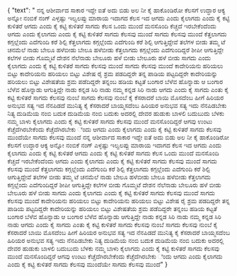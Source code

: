 {
  "text": " ನನ್ನ ಆಶೀರ್ವಾದ ಸಾಕಾರ ಇದ್ದೇ ಐತೆ ಅದು ಬಿಡು ಅಲ ನೀ ಕೈ ಹಾಕೊಂಡಿರೋ ಕೆಲಸಗೆ ಉದ್ಧಾರ ಆಕ್ಯ ಅನ್ನೋ ನಂಬಿಕೆ ನಂಗ್ ಎಳ್ಳಷ್ಟು ಇಲ್ವಲಪ್ಪು ಮಾರಾಯ ಇದಾಗದ ಕೆಲಸ ಇದ  ಆಗದು ಎಂದು ಕೈಲಾಗದು ಎಂದು ಕೈ ಕಟ್ಟಿ ಕುಳಿತರೆ ಆಗದು ಎಂದು ಕೈ ಕಟ್ಟಿ ಕುಳಿತರೆ ಸಾಗದು ಕೆಲಸ ಒಂದು ಮುಂದೆ ಮನಸೊಂದಿ  ಕೆಚ್ಚದೆ ಇರಬೇಕೆಂದೆಂದು ಆಗದು ಎಂದು ಕೈಲಾಗದು ಎಂದು ಕೈ ಕಟ್ಟಿ ಕುಳಿತರೆ ಸಾಗದು ಕೆಲಸವು ಮುಂದೆ ಸಾಗದು ಕೆಲಸವು ಮುಂದೆ      ಕೆತ್ತಲಾಗದು ಕಗ್ಗಲ್ಲೆಂದು ಎದೆಗುಂದಿ ಕರೆ ಶಿಲ್ಪಿ ಕೆತ್ತಲಾಗದು ಕಗ್ಗಲ್ಲೆಂದು ಎದೆಗುಂದಿ ಕರೆ ಶಿಲ್ಪಿ ಆಗುತ್ತಿದ್ದೇವೆ  ತಲೆಗಳ ಬೀಡು ತಮ್ಮ ಟೆ ಚನಮೆಲೆ ನಾಡು ಬೇಲೂ ಹಳೆಬೀಡು ಬೇಲೂ ಹಳೆಬೀಡು   ಕೆತ್ತಲಾಗದು ಕಗ್ಗಲ್ಲೆಂದು ಎದೆಗುಂದಿದ್ದರೆ ಶೀಪೀ ಆಗುತ್ತಿದ್ದೇ ಕಲೆಗಳ ಬೀಡು ಗೊಮ್ಮಟೆ  ದೇಶನ ನೆಲೆನಾಡು ಬೇಲೂರು ಹಳೆ ಬೀಡು ಬೇಲೂರು ಹಳೆ ಬೀಡು ಸಾಗದು ಎಂದು ಕೈಲಾಗದು ಎಂದು ಕೈ ಕಟ್ಟಿ ಕುಳಿತರೆ ಸಾಗದು ಕೆಲಸವು ಮುಂದೆ ಸಾಗದು ಕೆಲಸವು ಮುಂದೆ    ಕಾದೇರಿಯನು ಹರಿಯಲು ಬಿಟ್ಟು ಕಾದೇರಿಯನು ಹರಿಯಲು ಬಿಟ್ಟು ವಿಶೇಷ ರೈ ಶ್ರಮ ಪಡದಿದ್ದರೇ ತನ್ನ ಪಾಡಿಯ ಪಟ್ಟದಿದ್ದರೇ    ಕಾದೇರಿಯನ್ನು ಹರಿಯಲು ಬಿಟ್ಟು ವಿಶೇಷತೆಯ ಶ್ರಮ ಪಡೆದಿದ್ದರೇ ತನ್ನಂಬ ಹಡಿಯ ಕಟ್ಟತೆ  ಬಂಗಾರ ಬೆಳೆವ ಹೊನ್ನಾಡು ಆ ಬಂಗಾರ ಬೆಳೆವ ಹೊನ್ನಾಡು ಆಗುತ್ತಿದ್ದೇ ನಾಡು ಕನ್ನಡ ಸಿರಿ ನಾಡು ನಮ್ಮ ಕನ್ನಡ ಸಿರಿ ನಾಡು ಆಗದು ಎಂದು  ಕೈ ಸಾಗದು ಎಂತು ಕೈ ಕಟ್ಟಿ ಕುಳಿತರೆ ಸಾಗದು ಕೆಲಸವು ನುಂಬೆ ಸಾಗದು ಕೆಲಸವು ನುಂಬೆ    ಕೈ ಕೆಸರಾದರೆ ಬಾಯಿ ಮೊಸದೆಂಬ ಹೀಗೆ  ಹಿರಿಯರ ಅನುಭವ ಸತ್ಯ ಇದ ನೆನಪಿಡದೆ ಮುನಿತ್ಯ ಕೈ ಕೆಸರಾದರೆ ಬಾಯ್ಮಸದೆಂಬ ಹಿರಿಯರ ಅನುಭವ ಸತ್ಯ  ಇದು ನೆನಪಿಡಬೇಕು ನಿತ್ಯ ದುಡಿಮೆಯ ನಂಬಿ ಬದುಕ ದುಡಿಮೆಯ ನಂಬಿ ಬದುಕು ಅದರಲ್ಲಿ ದೇವರ ಹುಡುಕು ಬಾಳಲಿ ಬದುಬುದು ಬೆಳಕು ನಮ್ಮ ಬಾಳು  ಕೈಲಾಗದು ಎಂದು ಕೈ ಕಟ್ಟಿ ಕುಳಿತರೆ ಸಾಗದು ಕೆಲಸವು ಮುಂದೆ ಮನಸೊಂದಿದ್ದರೆ ಆಗವು ಉಂಟು ಕೆಚ್ಚೆದೆಗಿರಬೇಕೆಂದು ಕೆಚ್ಚೆದೆಗಿರಬೇಕು ೆಂದು ಆಗದು ಎಂದು ಕೈಲಾಗದು ಎಂದು ಕೈ ಕಟ್ಟಿ ಕುಳಿತರೆ ಸಾಗದು ಕೆಲಸವು ಮುಂದೆಯೇ ಸಾಗದು ಕೆಲಸವು ಮುಂದೆ  ನನ್ನ ಆಶೀರ್ವಾದ ಸಾಕಾರ ಇದ್ದೇ ಐತೆ ಅದು ಬಿಡು ಅಲ ನೀ ಕೈ ಹಾಕೊಂಡಿರೋ ಕೆಲಸಗೆ ಉದ್ಧಾರ ಆಕ್ಯ ಅನ್ನೋ ನಂಬಿಕೆ ನಂಗ್ ಎಳ್ಳಷ್ಟು ಇಲ್ವಲಪ್ಪು ಮಾರಾಯ ಇದಾಗದ ಕೆಲಸ ಇದ  ಆಗದು ಎಂದು ಕೈಲಾಗದು ಎಂದು ಕೈ ಕಟ್ಟಿ ಕುಳಿತರೆ ಆಗದು ಎಂದು ಕೈ ಕಟ್ಟಿ ಕುಳಿತರೆ ಸಾಗದು ಕೆಲಸ ಒಂದು ಮುಂದೆ ಮನಸೊಂದಿ  ಕೆಚ್ಚದೆ ಇರಬೇಕೆಂದೆಂದು ಆಗದು ಎಂದು ಕೈಲಾಗದು ಎಂದು ಕೈ ಕಟ್ಟಿ ಕುಳಿತರೆ ಸಾಗದು ಕೆಲಸವು ಮುಂದೆ ಸಾಗದು ಕೆಲಸವು ಮುಂದೆ      ಕೆತ್ತಲಾಗದು ಕಗ್ಗಲ್ಲೆಂದು ಎದೆಗುಂದಿ ಕರೆ ಶಿಲ್ಪಿ ಕೆತ್ತಲಾಗದು ಕಗ್ಗಲ್ಲೆಂದು ಎದೆಗುಂದಿ ಕರೆ ಶಿಲ್ಪಿ ಆಗುತ್ತಿದ್ದೇವೆ  ತಲೆಗಳ ಬೀಡು ತಮ್ಮ ಟೆ ಚನಮೆಲೆ ನಾಡು ಬೇಲೂ ಹಳೆಬೀಡು ಬೇಲೂ ಹಳೆಬೀಡು   ಕೆತ್ತಲಾಗದು ಕಗ್ಗಲ್ಲೆಂದು ಎದೆಗುಂದಿದ್ದರೆ ಶೀಪೀ ಆಗುತ್ತಿದ್ದೇ ಕಲೆಗಳ ಬೀಡು ಗೊಮ್ಮಟೆ  ದೇಶನ ನೆಲೆನಾಡು ಬೇಲೂರು ಹಳೆ ಬೀಡು ಬೇಲೂರು ಹಳೆ ಬೀಡು ಸಾಗದು ಎಂದು ಕೈಲಾಗದು ಎಂದು ಕೈ ಕಟ್ಟಿ ಕುಳಿತರೆ ಸಾಗದು ಕೆಲಸವು ಮುಂದೆ ಸಾಗದು ಕೆಲಸವು ಮುಂದೆ    ಕಾದೇರಿಯನು ಹರಿಯಲು ಬಿಟ್ಟು ಕಾದೇರಿಯನು ಹರಿಯಲು ಬಿಟ್ಟು ವಿಶೇಷ ರೈ ಶ್ರಮ ಪಡದಿದ್ದರೇ ತನ್ನ ಪಾಡಿಯ ಪಟ್ಟದಿದ್ದರೇ    ಕಾದೇರಿಯನ್ನು ಹರಿಯಲು ಬಿಟ್ಟು ವಿಶೇಷತೆಯ ಶ್ರಮ ಪಡೆದಿದ್ದರೇ ತನ್ನಂಬ ಹಡಿಯ ಕಟ್ಟತೆ  ಬಂಗಾರ ಬೆಳೆವ ಹೊನ್ನಾಡು ಆ ಬಂಗಾರ ಬೆಳೆವ ಹೊನ್ನಾಡು ಆಗುತ್ತಿದ್ದೇ ನಾಡು ಕನ್ನಡ ಸಿರಿ ನಾಡು ನಮ್ಮ ಕನ್ನಡ ಸಿರಿ ನಾಡು ಆಗದು ಎಂದು  ಕೈ ಸಾಗದು ಎಂತು ಕೈ ಕಟ್ಟಿ ಕುಳಿತರೆ ಸಾಗದು ಕೆಲಸವು ನುಂಬೆ ಸಾಗದು ಕೆಲಸವು ನುಂಬೆ    ಕೈ ಕೆಸರಾದರೆ ಬಾಯಿ ಮೊಸದೆಂಬ ಹೀಗೆ  ಹಿರಿಯರ ಅನುಭವ ಸತ್ಯ ಇದ ನೆನಪಿಡದೆ ಮುನಿತ್ಯ ಕೈ ಕೆಸರಾದರೆ ಬಾಯ್ಮಸದೆಂಬ ಹಿರಿಯರ ಅನುಭವ ಸತ್ಯ  ಇದು ನೆನಪಿಡಬೇಕು ನಿತ್ಯ ದುಡಿಮೆಯ ನಂಬಿ ಬದುಕ ದುಡಿಮೆಯ ನಂಬಿ ಬದುಕು ಅದರಲ್ಲಿ ದೇವರ ಹುಡುಕು ಬಾಳಲಿ ಬದುಬುದು ಬೆಳಕು ನಮ್ಮ ಬಾಳು  ಕೈಲಾಗದು ಎಂದು ಕೈ ಕಟ್ಟಿ ಕುಳಿತರೆ ಸಾಗದು ಕೆಲಸವು ಮುಂದೆ ಮನಸೊಂದಿದ್ದರೆ ಆಗವು ಉಂಟು ಕೆಚ್ಚೆದೆಗಿರಬೇಕೆಂದು ಕೆಚ್ಚೆದೆಗಿರಬೇಕು ೆಂದು ಆಗದು ಎಂದು ಕೈಲಾಗದು ಎಂದು ಕೈ ಕಟ್ಟಿ ಕುಳಿತರೆ ಸಾಗದು ಕೆಲಸವು ಮುಂದೆಯೇ ಸಾಗದು ಕೆಲಸವು ಮುಂದೆ"
}